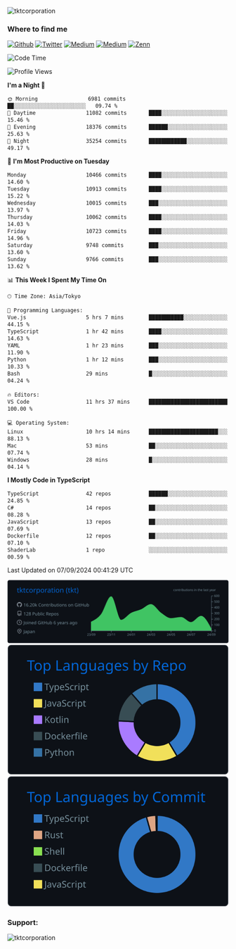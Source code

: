 <p align="left"> <img src="https://komarev.com/ghpvc/?username=tktcorporation&label=Profile%20views&color=0e75b6&style=flat" alt="tktcorporation" /> </p>

<h3>Where to find me</h3>
<p>
<a href="https://github.com/tktcorporation" target="_blank"><img alt="Github" src="https://img.shields.io/badge/GitHub-%2312100E.svg?&style=for-the-badge&logo=Github&logoColor=white" /></a>
<a href="https://twitter.com/tktcorporation" target="_blank"><img alt="Twitter" src="https://img.shields.io/badge/twitter-%231DA1F2.svg?&style=for-the-badge&logo=twitter&logoColor=white" /></a>
<a href="https://www.linkedin.com/in/tktcorporation" target="_blank"><img alt="Medium" src="https://img.shields.io/badge/linkdin-0a66c2.svg?&style=for-the-badge&logo=linkedin&logoColor=white" /></a>
<a href="https://qiita.com/tktcorporation" target="_blank"><img alt="Medium" src="https://img.shields.io/badge/qiita-55C500.svg?&style=for-the-badge&logo=qiita&logoColor=white" /></a>
<a href="https://zenn.dev/tktcorporation" target="_blank"><img alt="Zenn" src="https://img.shields.io/badge/Zenn-3EA8FF.svg?&style=for-the-badge&logo=Zenn&logoColor=white" /></a>
</p>
  
<!--START_SECTION:waka-->
![Code Time](http://img.shields.io/badge/Code%20Time-1%2C711%20hrs%2013%20mins-blue)

![Profile Views](http://img.shields.io/badge/Profile%20Views-0-blue)

**I'm a Night 🦉** 

```text
🌞 Morning                6981 commits        ██░░░░░░░░░░░░░░░░░░░░░░░   09.74 % 
🌆 Daytime                11082 commits       ████░░░░░░░░░░░░░░░░░░░░░   15.46 % 
🌃 Evening                18376 commits       ██████░░░░░░░░░░░░░░░░░░░   25.63 % 
🌙 Night                  35254 commits       ████████████░░░░░░░░░░░░░   49.17 % 
```
📅 **I'm Most Productive on Tuesday** 

```text
Monday                   10466 commits       ████░░░░░░░░░░░░░░░░░░░░░   14.60 % 
Tuesday                  10913 commits       ████░░░░░░░░░░░░░░░░░░░░░   15.22 % 
Wednesday                10015 commits       ███░░░░░░░░░░░░░░░░░░░░░░   13.97 % 
Thursday                 10062 commits       ████░░░░░░░░░░░░░░░░░░░░░   14.03 % 
Friday                   10723 commits       ████░░░░░░░░░░░░░░░░░░░░░   14.96 % 
Saturday                 9748 commits        ███░░░░░░░░░░░░░░░░░░░░░░   13.60 % 
Sunday                   9766 commits        ███░░░░░░░░░░░░░░░░░░░░░░   13.62 % 
```


📊 **This Week I Spent My Time On** 

```text
🕑︎ Time Zone: Asia/Tokyo

💬 Programming Languages: 
Vue.js                   5 hrs 7 mins        ███████████░░░░░░░░░░░░░░   44.15 % 
TypeScript               1 hr 42 mins        ████░░░░░░░░░░░░░░░░░░░░░   14.63 % 
YAML                     1 hr 23 mins        ███░░░░░░░░░░░░░░░░░░░░░░   11.90 % 
Python                   1 hr 12 mins        ███░░░░░░░░░░░░░░░░░░░░░░   10.33 % 
Bash                     29 mins             █░░░░░░░░░░░░░░░░░░░░░░░░   04.24 % 

🔥 Editors: 
VS Code                  11 hrs 37 mins      █████████████████████████   100.00 % 

💻 Operating System: 
Linux                    10 hrs 14 mins      ██████████████████████░░░   88.13 % 
Mac                      53 mins             ██░░░░░░░░░░░░░░░░░░░░░░░   07.74 % 
Windows                  28 mins             █░░░░░░░░░░░░░░░░░░░░░░░░   04.14 % 
```

**I Mostly Code in TypeScript** 

```text
TypeScript               42 repos            ██████░░░░░░░░░░░░░░░░░░░   24.85 % 
C#                       14 repos            ██░░░░░░░░░░░░░░░░░░░░░░░   08.28 % 
JavaScript               13 repos            ██░░░░░░░░░░░░░░░░░░░░░░░   07.69 % 
Dockerfile               12 repos            ██░░░░░░░░░░░░░░░░░░░░░░░   07.10 % 
ShaderLab                1 repo              ░░░░░░░░░░░░░░░░░░░░░░░░░   00.59 % 
```




 Last Updated on 07/09/2024 00:41:29 UTC
<!--END_SECTION:waka-->

[![](https://raw.githubusercontent.com/tktcorporation/tktcorporation/master/profile-summary-card-output/github_dark/0-profile-details.svg)](https://github.com/vn7n24fzkq/github-profile-summary-cards)
[![](https://raw.githubusercontent.com/tktcorporation/tktcorporation/master/profile-summary-card-output/github_dark/1-repos-per-language.svg)](https://github.com/vn7n24fzkq/github-profile-summary-cards) [![](https://raw.githubusercontent.com/tktcorporation/tktcorporation/master/profile-summary-card-output/github_dark/2-most-commit-language.svg)](https://github.com/vn7n24fzkq/github-profile-summary-cards)

<h3 align="left">Support:</h3>
<p><a href="https://www.buymeacoffee.com/tktcorporation"> <img align="left" src="https://cdn.buymeacoffee.com/buttons/v2/default-yellow.png" height="50" width="210" alt="tktcorporation" /></a></p><br><br>
